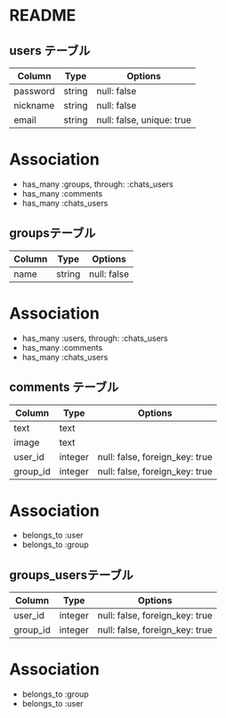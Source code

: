 # README

## users テーブル
|Column|Type|Options|
|------|----|-------|
|password|string|null: false|
|nickname|string|null: false|
|email|string|null: false, unique: true|

   # Association
- has_many :groups,  through:  :chats_users
- has_many :comments
- has_many :chats_users

##  groupsテーブル
|Column|Type|Options|
|------|----|-------|
|name|string|null: false|

   # Association
- has_many :users,  through:  :chats_users
- has_many :comments
- has_many :chats_users

## comments テーブル
|Column|Type|Options|
|------|----|-------|
|text|text||
|image|text||
|user_id|integer|null: false, foreign_key: true|
|group_id|integer|null: false, foreign_key: true|

   # Association
- belongs_to :user
- belongs_to :group

## groups_usersテーブル

|Column|Type|Options|
|------|----|-------|
|user_id|integer|null: false, foreign_key: true|
|group_id|integer|null: false, foreign_key: true|

   # Association
- belongs_to :group
- belongs_to :user